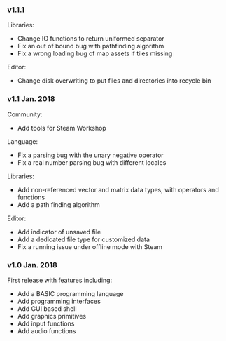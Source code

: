 ### v1.1.1

Libraries:

* Change IO functions to return uniformed separator
* Fix an out of bound bug with pathfinding algorithm
* Fix a wrong loading bug of map assets if tiles missing

Editor:

* Change disk overwriting to put files and directories into recycle bin

### v1.1 Jan. 2018

Community:

* Add tools for Steam Workshop

Language:

* Fix a parsing bug with the unary negative operator
* Fix a real number parsing bug with different locales

Libraries:

* Add non-referenced vector and matrix data types, with operators and functions
* Add a path finding algorithm

Editor:

* Add indicator of unsaved file
* Add a dedicated file type for customized data
* Fix a running issue under offline mode with Steam

### v1.0 Jan. 2018

First release with features including:

* Add a BASIC programming language
* Add programming interfaces
* Add GUI based shell
* Add graphics primitives
* Add input functions
* Add audio functions
